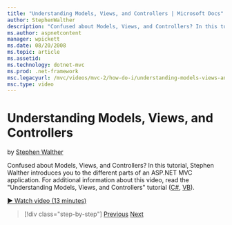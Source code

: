 ```yaml
---
title: "Understanding Models, Views, and Controllers | Microsoft Docs"
author: StephenWalther
description: "Confused about Models, Views, and Controllers? In this tutorial, Stephen Walther introduces you to the different parts of an ASP.NET MVC application."
ms.author: aspnetcontent
manager: wpickett
ms.date: 08/20/2008
ms.topic: article
ms.assetid: 
ms.technology: dotnet-mvc
ms.prod: .net-framework
msc.legacyurl: /mvc/videos/mvc-2/how-do-i/understanding-models-views-and-controllers
msc.type: video
---
```

Understanding Models, Views, and Controllers
====================
by [Stephen Walther](https://github.com/StephenWalther)

Confused about Models, Views, and Controllers? In this tutorial, Stephen Walther introduces you to the different parts of an ASP.NET MVC application. For additional information about this video, read the "Understanding Models, Views, and Controllers" tutorial ([C#](../../../overview/older-versions-1/overview/understanding-models-views-and-controllers-cs.md), [VB](../../../overview/older-versions-1/overview/understanding-models-views-and-controllers-vb.md)).

[&#9654; Watch video (13 minutes)](https://channel9.msdn.com/Blogs/ASP-NET-Site-Videos/understanding-models-views-and-controllers)

>[!div class="step-by-step"]
[Previous](creating-a-movie-database-application-in-15-minutes-with-aspnet-mvc.md)
[Next](aspnet-mvc-controller-overview.md)